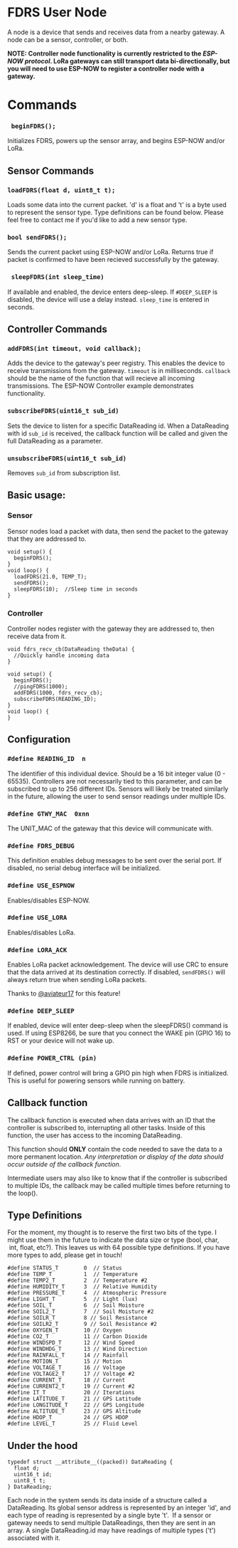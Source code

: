# FDRS User Node
A node is a device that sends and receives data from a nearby gateway. A node can be a sensor, controller, or both.

**NOTE: Controller node functionality is currently restricted to the *ESP-NOW protocol*. LoRa gateways can still transport data bi-directionally, but you will need to use ESP-NOW to register a controller node with a gateway.**

# Commands
### ``` beginFDRS();```
Initializes FDRS, powers up the sensor array, and begins ESP-NOW and/or LoRa.
## Sensor Commands
### ```loadFDRS(float d, uint8_t t);```
Loads some data into the current packet. 'd' is a float and 't' is a byte used to represent the sensor type. Type definitions can be found below. Please feel free to contact me if you'd like to add a new sensor type.
### ```bool sendFDRS();```
Sends the current packet using ESP-NOW and/or LoRa. Returns true if packet is confirmed to have been recieved successfully by the gateway.
### ``` sleepFDRS(int sleep_time)```
If available and enabled, the device enters deep-sleep. If ```#DEEP_SLEEP``` is disabled, the device will use a delay instead. ```sleep_time``` is entered in seconds.
## Controller Commands
### ```addFDRS(int timeout, void callback);```
Adds the device to the gateway's peer registry. This enables the device to receive transmissions from the gateway. ```timeout``` is in milliseconds. ```callback``` should be the name of the function that will recieve all incoming transmissions. The ESP-NOW Controller example demonstrates functionality.
### ```subscribeFDRS(uint16_t sub_id)``` 
Sets the device to listen for a specific DataReading id. When a DataReading with id ```sub_id``` is received, the callback function will be called and given the full DataReading as a parameter.
### ```unsubscribeFDRS(uint16_t sub_id)``` 
Removes ```sub_id``` from subscription list.

## Basic usage:
### Sensor
Sensor nodes load a packet with data, then send the packet to the gateway that they are addressed to.
```
void setup() {
  beginFDRS();
}
void loop() {
  loadFDRS(21.0, TEMP_T);
  sendFDRS();
  sleepFDRS(10);  //Sleep time in seconds
}
```

### Controller
Controller nodes register with the gateway they are addressed to, then receive data from it. 

```
void fdrs_recv_cb(DataReading theData) {
  //Quickly handle incoming data
}

void setup() {
  beginFDRS();
  //pingFDRS(1000);
  addFDRS(1000, fdrs_recv_cb);
  subscribeFDRS(READING_ID);
}
void loop() {
}
```

## Configuration

### ```#define READING_ID  n```
The identifier of this individual device. Should be a 16 bit integer value (0 - 65535). Controllers are not necessarily tied to this parameter, and can be subscribed to up to 256 different IDs. Sensors will likely be treated similarly in the future, allowing the user to send sensor readings under multiple IDs.
### ```#define GTWY_MAC  0xnn```
The UNIT_MAC of the gateway that this device will communicate with.
### ```#define FDRS_DEBUG```
This definition enables debug messages to be sent over the serial port. If disabled, no serial debug interface will be initialized. 
### ```#define USE_ESPNOW```
Enables/disables ESP-NOW.
### ```#define USE_LORA```
Enables/disables LoRa.
### ```#define LORA_ACK```
Enables LoRa packet acknowledgement. The device will use CRC to ensure that the data arrived at its destination correctly. If disabled, ```sendFDRS()``` will always return true when sending LoRa packets.

Thanks to [@aviateur17](https://github.com/aviateur17) for this feature!
### ```#define DEEP_SLEEP```
If enabled, device will enter deep-sleep when the sleepFDRS() command is used. If using ESP8266, be sure that you connect the WAKE pin (GPIO 16) to RST or your device will not wake up. 
### ```#define POWER_CTRL (pin)```
If defined, power control will bring a GPIO pin high when FDRS is initialized. This is useful for powering sensors while running on battery.

## Callback function
The callback function is executed when data arrives with an ID that the controller is subscribed to, interrupting all other tasks. Inside of this function, the user has access to the incoming DataReading.

This function should **ONLY** contain the code needed to save the data to a more permanent location. *Any interpretation or display of the data should occur outside of the callback function*.

Intermediate users may also like to know that if the controller is subscribed to multiple IDs, the callback may be called multiple times before returning to the loop().

## Type Definitions 
For the moment, my thought is to reserve the first two bits of the type. I might use them in the future to indicate the data size or type (bool, char,  int, float, etc?). This leaves us with 64 possible type definitions. If you have more types to add, please get in touch!
```
#define STATUS_T        0  // Status 
#define TEMP_T          1  // Temperature 
#define TEMP2_T         2  // Temperature #2
#define HUMIDITY_T      3  // Relative Humidity 
#define PRESSURE_T      4  // Atmospheric Pressure 
#define LIGHT_T         5  // Light (lux) 
#define SOIL_T          6  // Soil Moisture 
#define SOIL2_T         7  // Soil Moisture #2 
#define SOILR_T         8 // Soil Resistance 
#define SOILR2_T        9 // Soil Resistance #2 
#define OXYGEN_T        10 // Oxygen 
#define CO2_T           11 // Carbon Dioxide
#define WINDSPD_T       12 // Wind Speed
#define WINDHDG_T       13 // Wind Direction
#define RAINFALL_T      14 // Rainfall
#define MOTION_T        15 // Motion
#define VOLTAGE_T       16 // Voltage
#define VOLTAGE2_T      17 // Voltage #2
#define CURRENT_T       18 // Current
#define CURRENT2_T      19 // Current #2
#define IT_T            20 // Iterations
#define LATITUDE_T      21 // GPS Latitude
#define LONGITUDE_T     22 // GPS Longitude
#define ALTITUDE_T      23 // GPS Altitude
#define HDOP_T          24 // GPS HDOP
#define LEVEL_T         25 // Fluid Level
```
## Under the hood
```
typedef struct __attribute__((packed)) DataReading {
  float d;
  uint16_t id;
  uint8_t t;
} DataReading;
```
Each node in the system sends its data inside of a structure called a DataReading. Its global sensor address is represented by an integer 'id', and each type of reading is represented by a single byte 't'.  If a sensor or gateway needs to send multiple DataReadings, then they are sent in an array. A single DataReading.id may have readings of multiple types ('t') associated with it.

